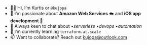 - 👋🏻 Hi, I’m Kurtis or ```@kujopa```
- 👀 I’m passionate about **Amazon Web Services** ☁️ and **iOS app development** 🍎
- 👾 Always keen to chat about •_serverless_ •_devops_ •_automation_
- 🌱 I’m currently learning ```terraform.at.scale```
- 📫 Want to collaborate? Reach out kujopa@outlook.com
